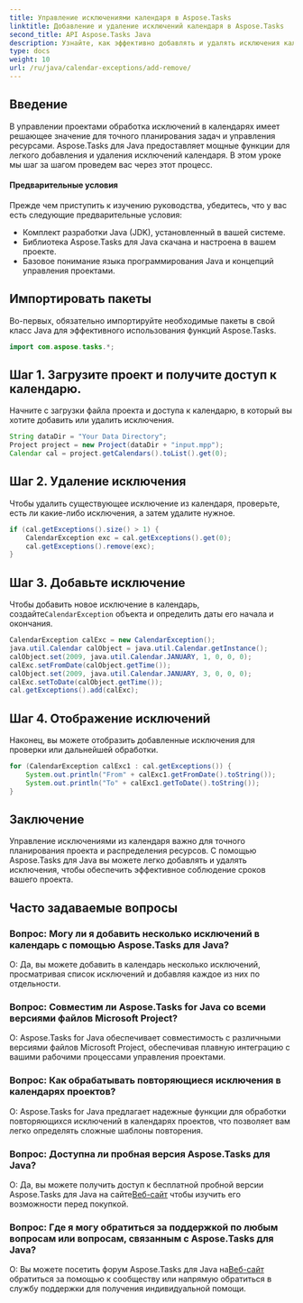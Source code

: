 ```yaml
---
title: Управление исключениями календаря в Aspose.Tasks
linktitle: Добавление и удаление исключений календаря в Aspose.Tasks
second_title: API Aspose.Tasks Java
description: Узнайте, как эффективно добавлять и удалять исключения календаря в Aspose.Tasks для Java. Усовершенствуйте рабочие процессы управления проектами без особых усилий.
type: docs
weight: 10
url: /ru/java/calendar-exceptions/add-remove/
---
```


## Введение
В управлении проектами обработка исключений в календарях имеет решающее значение для точного планирования задач и управления ресурсами. Aspose.Tasks для Java предоставляет мощные функции для легкого добавления и удаления исключений календаря. В этом уроке мы шаг за шагом проведем вас через этот процесс.
#### Предварительные условия
Прежде чем приступить к изучению руководства, убедитесь, что у вас есть следующие предварительные условия:
- Комплект разработки Java (JDK), установленный в вашей системе.
- Библиотека Aspose.Tasks для Java скачана и настроена в вашем проекте.
- Базовое понимание языка программирования Java и концепций управления проектами.

## Импортировать пакеты
Во-первых, обязательно импортируйте необходимые пакеты в свой класс Java для эффективного использования функций Aspose.Tasks.
```java
import com.aspose.tasks.*;
```
## Шаг 1. Загрузите проект и получите доступ к календарю.
Начните с загрузки файла проекта и доступа к календарю, в который вы хотите добавить или удалить исключения.
```java
String dataDir = "Your Data Directory";
Project project = new Project(dataDir + "input.mpp");
Calendar cal = project.getCalendars().toList().get(0);
```
## Шаг 2. Удаление исключения
Чтобы удалить существующее исключение из календаря, проверьте, есть ли какие-либо исключения, а затем удалите нужное.
```java
if (cal.getExceptions().size() > 1) {
    CalendarException exc = cal.getExceptions().get(0);
    cal.getExceptions().remove(exc);
}
```
## Шаг 3. Добавьте исключение
 Чтобы добавить новое исключение в календарь, создайте`CalendarException` объекта и определить даты его начала и окончания.
```java
CalendarException calExc = new CalendarException();
java.util.Calendar calObject = java.util.Calendar.getInstance();
calObject.set(2009, java.util.Calendar.JANUARY, 1, 0, 0, 0);
calExc.setFromDate(calObject.getTime());
calObject.set(2009, java.util.Calendar.JANUARY, 3, 0, 0, 0);
calExc.setToDate(calObject.getTime());
cal.getExceptions().add(calExc);
```
## Шаг 4. Отображение исключений
Наконец, вы можете отобразить добавленные исключения для проверки или дальнейшей обработки.
```java
for (CalendarException calExc1 : cal.getExceptions()) {
    System.out.println("From" + calExc1.getFromDate().toString());
    System.out.println("To" + calExc1.getToDate().toString());
}
```

## Заключение
Управление исключениями из календаря важно для точного планирования проекта и распределения ресурсов. С помощью Aspose.Tasks для Java вы можете легко добавлять и удалять исключения, чтобы обеспечить эффективное соблюдение сроков вашего проекта.

## Часто задаваемые вопросы
### Вопрос: Могу ли я добавить несколько исключений в календарь с помощью Aspose.Tasks для Java?

О: Да, вы можете добавить в календарь несколько исключений, просматривая список исключений и добавляя каждое из них по отдельности.

### Вопрос: Совместим ли Aspose.Tasks for Java со всеми версиями файлов Microsoft Project?

О: Aspose.Tasks for Java обеспечивает совместимость с различными версиями файлов Microsoft Project, обеспечивая плавную интеграцию с вашими рабочими процессами управления проектами.

### Вопрос: Как обрабатывать повторяющиеся исключения в календарях проектов?

О: Aspose.Tasks for Java предлагает надежные функции для обработки повторяющихся исключений в календарях проектов, что позволяет вам легко определять сложные шаблоны повторения.

### Вопрос: Доступна ли пробная версия Aspose.Tasks для Java?

 О: Да, вы можете получить доступ к бесплатной пробной версии Aspose.Tasks для Java на сайте[Веб-сайт](https://releases.aspose.com/) чтобы изучить его возможности перед покупкой.

### Вопрос: Где я могу обратиться за поддержкой по любым вопросам или вопросам, связанным с Aspose.Tasks для Java?

 О: Вы можете посетить форум Aspose.Tasks для Java на[Веб-сайт](https://reference.aspose.com/tasks/java/) обратиться за помощью к сообществу или напрямую обратиться в службу поддержки для получения индивидуальной помощи.
